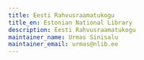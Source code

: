 ```yaml
---
title: Eesti Rahvusraamatukogu
title_en: Estonian National Library
description: Eesti Rahvusraamatukogu
maintainer_name: Urmas Sinisalu
maintainer_email: urmas@nlib.ee
---
```

